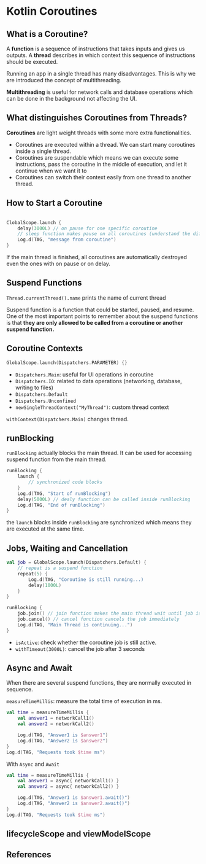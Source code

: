 # Kotlin Coroutines

## What is a Coroutine?

A **function** is a sequence of instructions that takes inputs and gives us outputs.
A **thread** describes in which context this sequence of instructions should be executed.

Running an app in a single thread has many disadvantages. This is why we are introduced the concept of multithreading.

**Multithreading** is useful for network calls and database operations which can be done in the background not affecting the UI.

## What distinguishes Coroutines from Threads?

**Coroutines** are light weight threads with some more extra functionalities.

- Coroutines are executed within a thread. We can start many coroutines inside a single thread.
- Coroutines are suspendable which means we can execute some instructions, pass the coroutine in the middle of execution, and let it continue when we want it to 
- Coroutines can switch their context easily from one thread to another thread.

## How to Start a Coroutine

```kotlin

ClobalScope.launch {
    delay(3000L) // on pause for one specific coroutine
    // sleep function makes pause on all coroutines (understand the difference!)
    Log.d(TAG, "message from coroutine")
}
```

If the main thread is finished, all coroutines are automatically destroyed even the ones with on pause or on delay.

## Suspend Functions

`Thread.currentThread().name` prints the name of current thread

Suspend function is a function that could be started, paused, and resume. One of the most important points to remember about the suspend functions is that **they are only allowed to be called from a coroutine or another suspend function.**

## Coroutine Contexts

```kotlin
GlobalScope.launch(Dispatchers.PARAMETER) {}
```
- `Dispatchers.Main`: useful for UI operations in coroutine 
- `Dispatchers.IO`: related to data operations (networking, database, writing to files)
- `Dispatchers.Default`
- `Dispatchers.Unconfined`
- `newSingleThreadContext("MyThread")`: custom thread context

`withContext(Dispatchers.Main)` changes thread.

## runBlocking

`runBlocking` actually blocks the main thread. It can be used for accessing suspend function from the main thread.


```kotlin
runBlocking {
    launch {
        // synchronized code blocks
    }
    Log.d(TAG, "Start of runBlocking")
    delay(5000L) // dealy function can be called inside runBlocking
    Log.d(TAG, "End of runBlocking")
}
```

the `launch` blocks inside `runBlocking` are synchronized which means they are executed at the same time.

## Jobs, Waiting and Cancellation

```kotlin
val job = GlobalScope.launch(Dispatchers.Default) {
    // repeat is a suspend function 
    repeat(5) { 
        Log.d(TAG, "Coroutine is still running...)
        delay(1000L)
    }
}

runBlocking {
    job.join() // join function makes the main thread wait until job is finished
    job.cancel() // cancel function cancels the job immediately
    Log.d(TAG, "Main Thread is continuing...")
}
```

- `isActive`: check whether the coroutine job is still active.
- `withTimeout(3000L)`: cancel the job after 3 seconds 

## Async and Await

When there are several suspend functions, they are normally executed in sequence.

`measureTimeMillis`: measure the total time of execution in ms.

```kotlin
val time = measureTimeMillis {
    val answer1 = networkCall1()
    val answer2 = networkCall2()

    Log.d(TAG, "Answer1 is $answer1")
    Log.d(TAG, "Answer2 is $answer2")
}
Log.d(TAG, "Requests took $time ms")
```

With `Async` and `Await`

```kotlin
val time = measureTimeMillis {
    val answer1 = async{ networkCall1() }
    val answer2 = async{ networkCall2() }

    Log.d(TAG, "Answer1 is $answer1.await()")
    Log.d(TAG, "Answer2 is $answer2.await()")
}
Log.d(TAG, "Requests took $time ms")
```

## lifecycleScope and viewModelScope




## References

